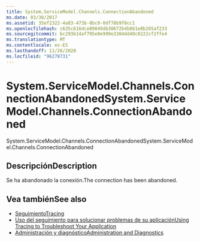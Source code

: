 ```yaml
---
title: System.ServiceModel.Channels.ConnectionAbandoned
ms.date: 03/30/2017
ms.assetid: 35ef2322-4a83-473b-8bc0-0df78b9f8cc1
ms.openlocfilehash: c635c616dce89049db30672b4b881e0b265af233
ms.sourcegitcommit: bc293b14af795e0e999e3304dd40c0222cf2ffe4
ms.translationtype: MT
ms.contentlocale: es-ES
ms.lasthandoff: 11/26/2020
ms.locfileid: "96278731"
---
```

# <a name="systemservicemodelchannelsconnectionabandoned"></a><span data-ttu-id="c845f-102">System.ServiceModel.Channels.ConnectionAbandoned</span><span class="sxs-lookup"><span data-stu-id="c845f-102">System.ServiceModel.Channels.ConnectionAbandoned</span></span>

<span data-ttu-id="c845f-103">System.ServiceModel.Channels.ConnectionAbandoned</span><span class="sxs-lookup"><span data-stu-id="c845f-103">System.ServiceModel.Channels.ConnectionAbandoned</span></span>  
  
## <a name="description"></a><span data-ttu-id="c845f-104">Descripción</span><span class="sxs-lookup"><span data-stu-id="c845f-104">Description</span></span>  

 <span data-ttu-id="c845f-105">Se ha abandonado la conexión.</span><span class="sxs-lookup"><span data-stu-id="c845f-105">The connection has been abandoned.</span></span>  
  
## <a name="see-also"></a><span data-ttu-id="c845f-106">Vea también</span><span class="sxs-lookup"><span data-stu-id="c845f-106">See also</span></span>

- [<span data-ttu-id="c845f-107">Seguimiento</span><span class="sxs-lookup"><span data-stu-id="c845f-107">Tracing</span></span>](index.md)
- [<span data-ttu-id="c845f-108">Uso del seguimiento para solucionar problemas de su aplicación</span><span class="sxs-lookup"><span data-stu-id="c845f-108">Using Tracing to Troubleshoot Your Application</span></span>](using-tracing-to-troubleshoot-your-application.md)
- [<span data-ttu-id="c845f-109">Administración y diagnóstico</span><span class="sxs-lookup"><span data-stu-id="c845f-109">Administration and Diagnostics</span></span>](../index.md)
